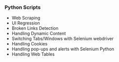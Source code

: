 ### Python Scripts

- Web Scraping
- UI Regression
- Broken Links Detection
- Handling Dynamic Content
- Switching Tabs/Windows with Selenium webdriver
- Handling Cookies
- Handling pop-ups and alerts with Selenium Python
- Handling Web Tables